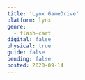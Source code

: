 ```yaml
---
title: 'Lynx GameDrive'
platform: lynx
genre:
  - flash-cart
digital: false
physical: true
guide: false
pending: false
posted: 2020-09-14
---
```

